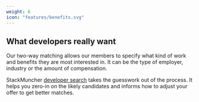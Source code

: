 ```yaml
---
weight: 6
icon: "features/benefits.svg"
---
```


## What developers really want

Our two-way matching allows our members to specify what kind of work and benefits they are most interested in. It can be the type of employer, industry or the amount of compensation.

StackMuncher [developer search](/) takes the guesswork out of the process. It helps you zero-in on the likely candidates and informs how to adjust your offer to get better matches.